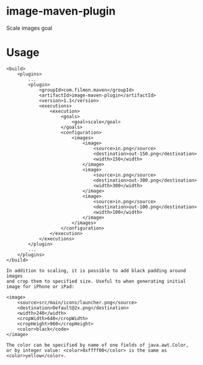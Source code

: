 image-maven-plugin
==================

Scale images goal


Usage
==================

    <build>
        <plugins>
            ...
            <plugin>
                <groupId>com.filmon.maven</groupId>
                <artifactId>image-maven-plugin</artifactId>
                <version>1.1</version>
                <executions>
                    <execution>
                        <goals>
                            <goal>scale</goal>
                        </goals>
                        <configuration>
                            <images>
                                <image>
                                    <source>in.png</source>
                                    <destination>out-150.png</destination>
                                    <width>150</width>
                                </image>
                                <image>
                                    <source>in.png</source>
                                    <destination>out-300.png</destination>
                                    <width>300</width>
                                </image>
                                <image>
                                    <source>in.png</source>
                                    <destination>out-100.png</destination>
                                    <width>100</width>
                                </image>
                            </images>
                        </configuration>
                    </execution>
                </executions>
            </plugin>
            ...
        </plugins>
    </build>

    In addition to scaling, it is possible to add black padding around images 
    and crop them to specified size. Useful to when generating initial 
    image for iPhone or iPad:

    <image>
        <source>src/main/icons/launcher.png</source>
        <destination>Default@2x.png</destination>
        <width>240</width>
        <cropWidth>640</cropWidth>
        <cropHeight>960</cropHeight>
        <color>black</code>
    </image>

    The color can be specified by name of one fields of java.awt.Color,
    or by integer value: <color>0xffff00</color> is the same as
    <color>yellow</color>.
